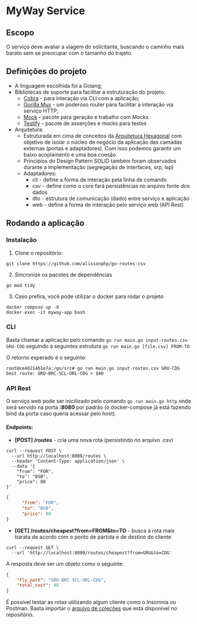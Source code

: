 # MyWay Service
## Escopo
O serviço deve avaliar a viagem do solicitante, buscando o caminho mais barato sem se preocupar com o tamanho do trajeto.

## Definições do projeto
- A linguagem escolhida foi a Golang;
- Bibliotecas de suporte para facilitar a estruturação do projeto:
  - [Cobra](https://github.com/spf13/cobra) - para interação via CLI com a aplicação;
  - [Gorilla Mux](https://github.com/gorilla/mux) - um poderoso router para facilitar a interação via serviço HTTP;
  - [Mock](https://github.com/golang/mock) - pacote para geração e trabalho com Mocks
  - [Testify](https://github.com/stretchr/testify) - pacote de asserções e mocks para testes
- Arquitetura:
  - Estruturada em cima de conceitos da [Arquitetura Hexagonal](https://alistair.cockburn.us/hexagonal-architecture/) com objetivo de isolar o núcleo de negócio da aplicação das camadas externas (portas e adaptadores). Com isso podemos garantir um baixo acoplamento e uma boa coesão.
  - Princípios do Design Pattern SOLID também foram observados durante a implementação (segregação de interfaces, srp, lsp)
  - Adaptadores:
    - cli - define a forma de interação pela linha de comando
    - csv - define como o core fará persistências no arquivo fonte dos dados
    - dto - estrutura de comunicação (dado) entre serviço e aplicação
    - web - define a forma de interação pelo serviço web (API Rest)

## Rodando a aplicação

### Instalação
1. Clone o repositório:
```shell
git clone https://github.com/alissonphp/go-routes-csv
```
2. Sincronize os pacotes de dependências
```shell
go mod tidy
```

3. Caso prefira, você pode utilizar o docker para rodar o projeto
```shell
docker compose up -d
docker exec -it myway-app bash
```

### CLI
Basta chamar a aplicação pelo comando ``go run main.go input-routes.csv GRU-CDG`` seguindo a seguintes estrutura ``go run main.go [file.csv] FROM-TO``

O retorno esperado é o seguinte:

```shell
root@ce48214b1e7a:/go/src# go run main.go input-routes.csv GRU-CDG
best route: GRU-BRC-SCL-ORL-CDG > $40
```

### API Rest

O serviço web pode ser inicilizado pelo comando ``go run main.go http`` onde será servido na porta **:8080** por padrão (o docker-compose já está fazendo bind da porta caso queria acessar pelo host).

#### Endpoints:
- **[POST] /routes** - cria uma nova rota (persistindo no arquivo .csv)
```shell
curl --request POST \
  --url http://localhost:8080/routes \
  --header 'Content-Type: application/json' \
  --data '{
	"from": "FOR",
	"to": "BSB",
	"price": 80
}'
```

```json
{
      "from": "FOR",
      "to": "BSB",
      "price": 80
}
```

- **[GET] /routes/cheapest?from=FROM&to=TO** - busca a rota mais barata de acordo com o ponto de partida e de destino do cliente
```shell
curl --request GET \
  --url 'http://localhost:8080/routes/cheapest?from=GRU&to=CDG'
```

A resposta deve ser um objeto como o seguinte:

```json
{
	"fly_path": "GRU-BRC-SCL-ORL-CDG",
	"total_cost": 40
}
```

É possível testar as rotas utilizando algum cliente como o Insomnia ou Postman. Basta importar o [arquivo de coleções](./docs/Insomnia_2022-08-04.json) que está disponível no repositório.